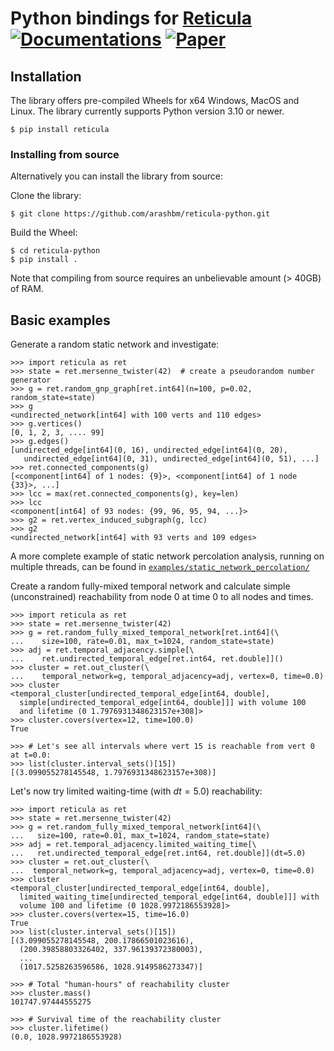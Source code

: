 # Python bindings for [Reticula][reticula] [![Documentations][docs-badge]][docs-website] [![Paper][paper-badge]][paper-link]

[reticula]: https://github.com/reticula-network/reticula
[paper-badge]: https://img.shields.io/badge/Paper-SoftwareX-informational
[paper-link]: https://www.sciencedirect.com/science/article/pii/S2352711022002199
[docs-badge]: https://img.shields.io/badge/Docs-docs.reticula.network-success
[docs-website]: https://docs.reticula.network

## Installation

The library offers pre-compiled Wheels for x64 Windows, MacOS and Linux. The library
currently supports Python version 3.10 or newer.

```console
$ pip install reticula
```

### Installing from source
Alternatively you can install the library from source:

Clone the library:
```console
$ git clone https://github.com/arashbm/reticula-python.git
```

Build the Wheel:
```console
$ cd reticula-python
$ pip install .
```

Note that compiling from source requires an unbelievable amount (> 40GB) of RAM.

## Basic examples

Generate a random static network and investigate:
```pycon
>>> import reticula as ret
>>> state = ret.mersenne_twister(42)  # create a pseudorandom number generator
>>> g = ret.random_gnp_graph[ret.int64](n=100, p=0.02, random_state=state)
>>> g
<undirected_network[int64] with 100 verts and 110 edges>
>>> g.vertices()
[0, 1, 2, 3, .... 99]
>>> g.edges()
[undirected_edge[int64](0, 16), undirected_edge[int64](0, 20),
   undirected_edge[int64](0, 31), undirected_edge[int64](0, 51), ...]
>>> ret.connected_components(g)
[<component[int64] of 1 nodes: {9}>, <component[int64] of 1 node {33}>, ...]
>>> lcc = max(ret.connected_components(g), key=len)
>>> lcc
<component[int64] of 93 nodes: {99, 96, 95, 94, ...}>
>>> g2 = ret.vertex_induced_subgraph(g, lcc)
>>> g2
<undirected_network[int64] with 93 verts and 109 edges>
```
A more complete example of static network percolation analysis, running on
multiple threads, can be found in
[`examples/static_network_percolation/`](examples/static_network_percolation/)

Create a random fully-mixed temporal network and calculate simple
(unconstrained) reachability from node 0 at time 0 to all nodes and times.
```pycon
>>> import reticula as ret
>>> state = ret.mersenne_twister(42)
>>> g = ret.random_fully_mixed_temporal_network[ret.int64](\
...    size=100, rate=0.01, max_t=1024, random_state=state)
>>> adj = ret.temporal_adjacency.simple[\
...    ret.undirected_temporal_edge[ret.int64, ret.double]]()
>>> cluster = ret.out_cluster(\
...    temporal_network=g, temporal_adjacency=adj, vertex=0, time=0.0)
>>> cluster
<temporal_cluster[undirected_temporal_edge[int64, double],
  simple[undirected_temporal_edge[int64, double]]] with volume 100
  and lifetime (0 1.7976931348623157e+308]>
>>> cluster.covers(vertex=12, time=100.0)
True

>>> # Let's see all intervals where vert 15 is reachable from vert 0 at t=0.0:
>>> list(cluster.interval_sets()[15])
[(3.099055278145548, 1.7976931348623157e+308)]
```

Let's now try limited waiting-time (with $dt = 5.0$) reachability:
```pycon
>>> import reticula as ret
>>> state = ret.mersenne_twister(42)
>>> g = ret.random_fully_mixed_temporal_network[int64](\
...   size=100, rate=0.01, max_t=1024, random_state=state)
>>> adj = ret.temporal_adjacency.limited_waiting_time[\
...   ret.undirected_temporal_edge[ret.int64, ret.double]](dt=5.0)
>>> cluster = ret.out_cluster(\
...  temporal_network=g, temporal_adjacency=adj, vertex=0, time=0.0)
>>> cluster
<temporal_cluster[undirected_temporal_edge[int64, double],
  limited_waiting_time[undirected_temporal_edge[int64, double]]] with
  volume 100 and lifetime (0 1028.9972186553928]>
>>> cluster.covers(vertex=15, time=16.0)
True
>>> list(cluster.interval_sets()[15])
[(3.099055278145548, 200.17866501023616),
  (200.39858803326402, 337.96139372380003),
  ...
  (1017.5258263596586, 1028.9149586273347)]

>>> # Total "human-hours" of reachability cluster
>>> cluster.mass()
101747.97444555275

>>> # Survival time of the reachability cluster
>>> cluster.lifetime()
(0.0, 1028.9972186553928)
```
